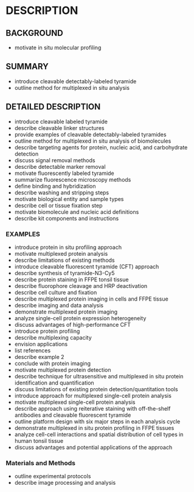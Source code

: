 # DESCRIPTION

## BACKGROUND

- motivate in situ molecular profiling

## SUMMARY

- introduce cleavable detectably-labeled tyramide
- outline method for multiplexed in situ analysis

## DETAILED DESCRIPTION

- introduce cleavable labeled tyramide
- describe cleavable linker structures
- provide examples of cleavable detectably-labeled tyramides
- outline method for multiplexed in situ analysis of biomolecules
- describe targeting agents for protein, nucleic acid, and carbohydrate detection
- discuss signal removal methods
- describe detectable marker removal
- motivate fluorescently labeled tyramide
- summarize fluorescence microscopy methods
- define binding and hybridization
- describe washing and stripping steps
- motivate biological entity and sample types
- describe cell or tissue fixation step
- motivate biomolecule and nucleic acid definitions
- describe kit components and instructions

### EXAMPLES

- introduce protein in situ profiling approach
- motivate multiplexed protein analysis
- describe limitations of existing methods
- introduce cleavable fluorescent tyramide (CFT) approach
- describe synthesis of tyramide-N3-Cy5
- describe protein staining in FFPE tonsil tissue
- describe fluorophore cleavage and HRP deactivation
- describe cell culture and fixation
- describe multiplexed protein imaging in cells and FFPE tissue
- describe imaging and data analysis
- demonstrate multiplexed protein imaging
- analyze single-cell protein expression heterogeneity
- discuss advantages of high-performance CFT
- introduce protein profiling
- describe multiplexing capacity
- envision applications
- list references
- describe example 2
- conclude with protein imaging
- motivate multiplexed protein detection
- describe technique for ultrasensitive and multiplexed in situ protein identification and quantification
- discuss limitations of existing protein detection/quantitation tools
- introduce approach for multiplexed single-cell protein analysis
- motivate multiplexed single-cell protein analysis
- describe approach using reiterative staining with off-the-shelf antibodies and cleavable fluorescent tyramide
- outline platform design with six major steps in each analysis cycle
- demonstrate multiplexed in situ protein profiling in FFPE tissues
- analyze cell-cell interactions and spatial distribution of cell types in human tonsil tissue
- discuss advantages and potential applications of the approach

### Materials and Methods

- outline experimental protocols
- describe image processing and analysis

